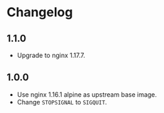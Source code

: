 # Changelog

## 1.1.0

* Upgrade to nginx 1.17.7.

## 1.0.0

* Use nginx 1.16.1 alpine as upstream base image.
* Change `STOPSIGNAL` to `SIGQUIT`.
